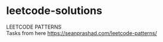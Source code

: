 # leetcode-solutions

LEETCODE PATTERNS<br/>
Tasks from here https://seanprashad.com/leetcode-patterns/

